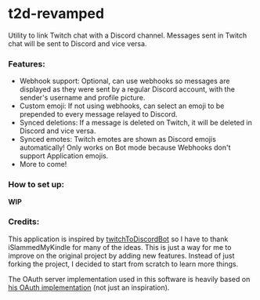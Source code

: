 # t2d-revamped

Utility to link Twitch chat with a Discord channel.
Messages sent in Twitch chat will be sent to Discord and vice versa.

### Features:

- Webhook support: Optional, can use webhooks so messages are displayed as they were sent by a regular Discord account, with the sender's username and profile picture.
- Custom emoji: If not using webhooks, can select an emoji to be prepended to every message relayed to Discord.
- Synced deletions: If a message is deleted on Twitch, it will be deleted in Discord and vice versa.
- Synced emotes: Twitch emotes are shown as Discord emojis automatically! Only works on Bot mode because Webhooks don't support Application emojis.
- More to come!

### How to set up:

**WIP**

### Credits:

This application is inspired by [twitchToDiscordBot](https://github.com/iSlammedMyKindle/twitchToDiscordBot) so I have to thank iSlammedMyKindle for many of the ideas. This is just a way for me to improve on the original project by adding new features. Instead of just forking the project, I decided to start from scratch to learn more things.

The OAuth server implementation used in this software is heavily based on [his OAuth implementation](https://github.com/iSlammedMyKindle/kindle-twitch-oauth) (not just an inspiration).
